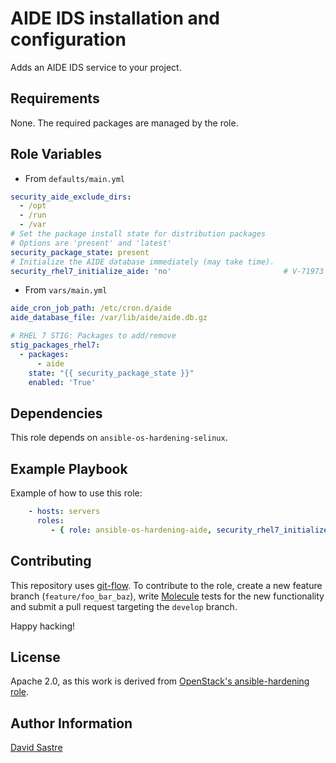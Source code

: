 # AIDE IDS installation and configuration

Adds an AIDE IDS service to your project.

## Requirements

None. The required packages are managed by the role.

## Role Variables

- From `defaults/main.yml`

```yml
security_aide_exclude_dirs:
  - /opt
  - /run
  - /var
# Set the package install state for distribution packages
# Options are 'present' and 'latest'
security_package_state: present
# Initialize the AIDE database immediately (may take time).
security_rhel7_initialize_aide: 'no'                         # V-71973
```

- From `vars/main.yml`

```yml
aide_cron_job_path: /etc/cron.d/aide
aide_database_file: /var/lib/aide/aide.db.gz

# RHEL 7 STIG: Packages to add/remove
stig_packages_rhel7:
  - packages:
      - aide
    state: "{{ security_package_state }}"
    enabled: 'True'
```

## Dependencies

This role depends on `ansible-os-hardening-selinux`.

## Example Playbook

Example of how to use this role:

```yml
    - hosts: servers
      roles:
         - { role: ansible-os-hardening-aide, security_rhel7_initialize_aide: 'yes' }
```

## Contributing

This repository uses [git-flow](http://nvie.com/posts/a-successful-git-branching-model/).
To contribute to the role, create a new feature branch (`feature/foo_bar_baz`),
write [Molecule](http://molecule.readthedocs.io/en/master/index.html) tests for the new functionality
and submit a pull request targeting the `develop` branch.

Happy hacking!

## License

Apache 2.0, as this work is derived from [OpenStack's ansible-hardening role](https://github.com/openstack/ansible-hardening).

## Author Information

[David Sastre](david.sastre@redhat.com)
